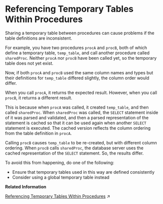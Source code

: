 <!-- loioa2aa978c84f210158298c5a888b44e04 -->

# Referencing Temporary Tables Within Procedures

Sharing a temporary table between procedures can cause problems if the table definitions are inconsistent.

For example, you have two procedures `procA` and `procB`, both of which define a temporary table, `temp_table`, and call another procedure called `sharedProc`. Neither `procA` nor `procB` have been called yet, so the temporary table does not yet exist.

Now, if both `procA` and `procB` used the same column names and types but their definitions for `temp_table` differed slightly, the column order would differ.

When you call `procA`, it returns the expected result. However, when you call `procB`, it returns a different result.

This is because when `procA` was called, it created `temp_table`, and then called `sharedProc`. When `sharedProc` was called, the `SELECT` statement inside of it was parsed and validated, and then a parsed representation of the statement is cached so that it can be used again when another `SELECT` statement is executed. The cached version reflects the column ordering from the table definition in `procA`.

Calling `procB` causes `temp_table` to be re-created, but with different column ordering. When `procB` calls `sharedProc`, the database server uses the cached representation of the `SELECT` statement. So, the results differ.

To avoid this from happening, do one of the following:

-   Ensure that temporary tables used in this way are defined consistently
-   Consider using a global temporary table instead

**Related Information**  


[Referencing Temporary Tables Within Procedures](https://help.sap.com/viewer/a898e08b84f21015969fa437e89860c8/2024_3_QRC/en-US/5482d9ab347749deb3b5595a7e41bba7.html "Sharing a temporary table between procedures can cause problems if the table definitions are inconsistent.") :arrow_upper_right:

